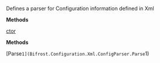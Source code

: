 Defines a parser for Configuration information defined in Xml

**Methods**

[ctor](Bifrost.Configuration.Xml.ConfigParser.ctor)


**Methods**

[Parse``1](Bifrost.Configuration.Xml.ConfigParser.Parse``1)
